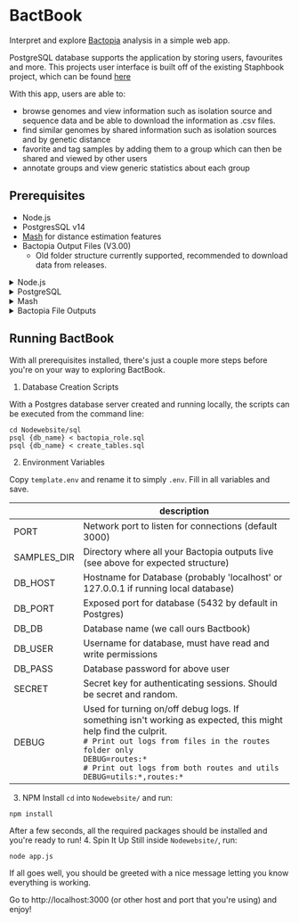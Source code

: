 # BactBook
Interpret and explore [Bactopia](https://bactopia.github.io) analysis in a simple web app.

PostgreSQL database supports the application by storing users, favourites and more. This projects user interface is built off of the existing Staphbook project, which can be found [here](https://github.com/maiscodes/Staphbook)

With this app, users are able to:
- browse genomes and view information such as isolation source and sequence data and be able to download the information as .csv files.
- find similar genomes by shared information such as isolation sources and by genetic distance
- favorite and tag samples by adding them to a group which can then be shared and viewed by other users
- annotate groups and view generic statistics about each group

## Prerequisites
- Node.js 
- PostgresSQL v14
- [Mash](https://github.com/marbl/Mash) for distance estimation features
- Bactopia Output Files (V3.00)
  - Old folder structure currently supported, recommended to download data from releases.
<details>
<summary>Node.js</summary>
  
> NodeJs is a Javascript Runtime - It's where all the server-side JS can run
1. Download here: https://nodejs.org/en
2. Follow the installer
</details>


<details>
  <summary>PostgreSQL</summary>
  
> PostgreSQL is our database of choice, although other database technologies may work. 
1. Download here: https://www.postgresql.org/download/
2. Once installed, it is highly recommended that you use a GUI such as pgAdmin 4 which can be downloaded here: https://www.pgadmin.org/download
3. Setup a Postgres server and database (keep your username and password handy, you'll need it later!)
</details>

<details>
  <summary>Mash</summary>
  
> Mash compares genome scketch files produced by Bactopia, allowing for genetic distance estimations.

<details>
<summary>Linux/MacOS</summary>
Follow the instructions to install here: https://github.com/marbl/Mash,
or install with Conda. Double check with:
```bash
  mash --version
``` 
No errors and you're good to go!
</details>
<details>
<summary>Windows</summary>
We find that using [WSL](https://learn.microsoft.com/en-us/windows/wsl/install) for mash works just fine, only slightly impacting loading times for the relevant page components. It only takes a few commands:

(Skip this one if you already have WSL installed)
```bash
wsl --install
```
Enter the WSL shell and install mash with the following commands:
```bash
wsl
sudo apt update && sudo apt upgrade -y
sudo apt install mash -y
```
That should be it! Double check everything worked with
```
mash --version
```
</details>
</details> 

<details>
  <summary>
    Bactopia File Outputs
  </summary>

> If you are here, you probably know about Bactopia. But it's important to note that this application
> expects a specific file structure, so this is worth a read.
<details>
  <summary>I Don't Have Any Bactopia Files</summary>
  Don't worry, some examples can be found under the 'Releases' section to the right.
1. Download the zip file and extract to your local disk
2. Note the path of the directory `bactopia-samples` (to be included in `.env` file)
</details>
Using flat-files as a database, we had to make some rules on how the application will interact with the file-system.
Below is the expected directory structure, nesting directories of samples within SAMPLES_DIR is not compatible. (note that SAMPLES_DIR can be anywhere local to the server):

```
SAMPLES_DIR/
├─ SAMPLE_1/
│  ├─ main/
│  │  ├─ ...
│  ├─ tools/
│  │  ├─ ...
├─ SAMPLE_2/
│  ├─ main/
│  │  ├─ ...
│  ├─ tools/
│  │  ├─ ...
├─ SAMPLE_N/
│  ├─ main/
│  │  ├─ ...
│  ├─ tools/
│  │  ├─ ...
```
</details>

## Running BactBook
With all prerequisites installed, there's just a couple more steps before you're on your way to exploring BactBook.
1. Database Creation Scripts

With a Postgres database server created and running locally, the scripts can be executed from the command line:
```{bash}
cd Nodewebsite/sql
psql {db_name} < bactopia_role.sql
psql {db_name} < create_tables.sql
```
2. Environment Variables

Copy `template.env` and rename it to simply `.env`. Fill in all variables and save.

|             | description                                                                                                                                                                                                                                                   |
|-------------|---------------------------------------------------------------------------------------------------------------------------------------------------------------------------------------------------------------------------------------------------------------|
| PORT        | Network port to listen for connections (default 3000)                                                                                                                                                                                                         |
| SAMPLES_DIR | Directory where all your Bactopia outputs live (see above for expected structure)                                                                                                                                                                             |
| DB_HOST     | Hostname for Database (probably 'localhost' or 127.0.0.1 if running local database)                                                                                                                                                                           |
| DB_PORT     | Exposed port for database (5432 by default in Postgres)                                                                                                                                                                                                       |
| DB_DB       | Database name (we call ours Bactbook)                                                                                                                                                                                                                         |
| DB_USER     | Username for database, must have read and write permissions                                                                                                                                                                                                   |
| DB_PASS     | Database password for above user                                                                                                                                                                                                                              |
| SECRET      | Secret key for authenticating sessions. Should be secret and random.                                                                                                                                                                                          |
| DEBUG       | Used for turning on/off debug logs. If something isn't working as expected, this might help find the culprit. <br>`# Print out logs from files in the routes folder only`<br> `DEBUG=routes:*` <br> `# Print out logs from both routes and utils` <br> `DEBUG=utils:*,routes:*` |


3. NPM Install
`cd` into `Nodewebsite/` and run:
```
npm install
```
After a few seconds, all the required packages should be installed and you're ready to run!
4. Spin It Up
Still inside `Nodewebsite/`, run:
```
node app.js
```
If all goes well, you should be greeted with a nice message letting you know everything is working. 

Go to http://localhost:3000 (or other host and port that you're using) and enjoy!




